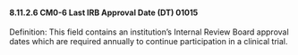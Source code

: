 #### 8.11.2.6 CM0-6 Last IRB Approval Date (DT) 01015

Definition: This field contains an institution’s Internal Review Board approval dates which are required annually to continue participation in a clinical trial.
